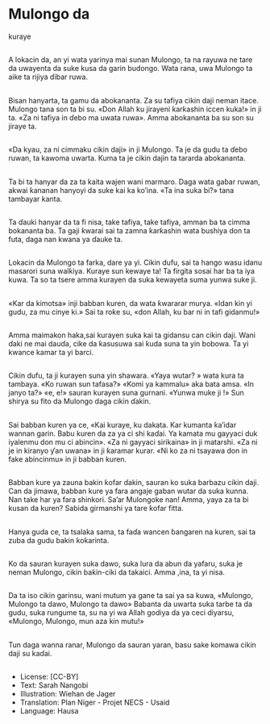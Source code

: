 # Mulongo da
kuraye

##
A lokacin da, an yi wata yarinya
mai sunan Mulongo, ta na
rayuwa ne tare da uwayenta da
suke kusa da garin budongo.
Wata rana, uwa Mulongo ta aike
ta rijiya ɗibar ruwa.


##
Bisan hanyarta, ta gamu da
abokananta. Za su tafiya cikin
daji neman itace. Mulongo tana
son ta bi su.
«Don Allah ku jirayeni ƙarƙashin
iccen kuka!» in ji ta. «Za ni
tafiya in ɗebo ma uwata ruwa».
Amma abokananta ba su son su
jiraye ta.


##
«Da kyau, za ni cimmaku cikin
daji» in ji Mulongo.
Ta je da gudu ta ɗebo ruwan, ta
kawoma uwarta. Kuma ta je
cikin dajin ta tararda
abokananta.


##
Ta bi ta hanyar da za ta kaita
wajen wani marmaro.
Daga wata gaɓar ruwan, akwai
ƙananan hanyoyi da suke kai ka
ko’ina.
«Ta ina suka bi?» tana tambayar
kanta.


##
Ta ɗauki hanyar da ta fi nisa,
take tafiya, take tafiya, amman
ba ta cimma bokananta ba.
Ta gaji ƙwarai sai ta zamna
ƙarƙashin wata bushiya don ta
futa, daga nan kwana ya ɗauke
ta.


##
Lokacin da Mulongo ta farka,
dare ya yi. Cikin dufu, sai ta
hango wasu idanu masarori
suna walƙiya.
Kuraye sun kewaye ta! Ta firgita
sosai har ba ta iya kuwa. Ta so
ta tsere amma kurayen da suka
kewayeta suma yunwa suke ji.


##
«Kar da kimotsa» inji babban
kuren, da wata ƙwararar murya.
«Idan kin yi gudu, za mu cinye
ki.»
Sai ta roƙe su, «don Allah, ku
bar ni in tafi gidanmu!»


##
Amma maimakon haka,sai
kurayen suka kai ta gidansu can
cikin daji.
Wani ɗaki ne mai dauɗa, cike
da ƙasusuwa sai ƙuda suna ta
yin bobowa. Ta yi kwance kamar
ta yi barci.


##
Cikin dufu, ta ji kurayen suna
yin shawara.
«Yaya wutar? » wata kura ta
tambaya. «Ko ruwan sun
tafasa?» «Komi ya kammalu»
aka bata amsa. «In janyo ta?»
«e, e!» sauran kurayen suna
gurnani. «Yunwa muke ji !»
Sun shirya su fito da Mulongo
daga cikin ɗakin.


##
Sai babban kuren ya ce, «Kai
kuraye, ku dakata. Kar kumanta
ƙa’idar wannan garin. Babu
kuren da za ya ci shi kaɗai. Ya
kamata mu gayyaci duk
iyalenmu don mu ci abincin».
«Za ni gayyaci sirikaina» in ji
matarshi. «Za ni je in kiranyo
ƴan uwana» in ji ƙaramar kurar.
«Ni ko za ni tsayawa don in fake
abincinmu» in ji babban kuren.


##
Babban kure ya zauna bakin
ƙofar ɗakin, sauran ko suka
barbazu cikin daji.
Can da jimawa, babban kure ya
fara angaje gaban wutar da
suka kunna. Nan take har ya
fara shinkori. Sa’ar Mulongoke
nan! Amma, yaya za ta bi kusan
da kuren? Sabida girmanshi ya
tare ƙofar fitta.


##
Hanya guda ce, ta tsalaka
sama, ta faɗa wancen ɓangaren
na kuren, sai ta zuba da gudu
bakin ƙoƙarinta.


##
Ko da sauran kurayen suka
dawo, suka lura da abun da
yafaru, suka je neman Mulongo,
cikin baƙin-ciki da takaici.
Amma ,ina, ta yi nisa.


##
Da ta iso cikin garinsu, wani
mutum ya gane ta sai ya sa
kuwa, «Mulongo, Mulongo ta
dawo, Mulongo ta dawo»
Babanta da uwarta suka tarbe
ta da gudu, suka rungume ta,
su na yi wa Allah godiya da ya
ceci diyarsu, «Mulongo,
Mulongo, mun aza kin mutu!»


##
Tun daga wanna ranar, Mulongo da sauran yaran, basu sake komawa cikin daji su
kaɗai.

##
* License: [CC-BY]
* Text: Sarah Nangobi
* Illustration: Wiehan de Jager
* Translation: Plan Niger - Projet NECS - Usaid
* Language: Hausa

